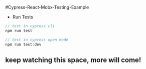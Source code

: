 #Cypress-React-Mobx-Testing-Example

-   Run Tests

```js
// test in cypress cli
npm run test

// test in cypress open mode
npm run test:dev
```

## keep watching this space, more will come!
